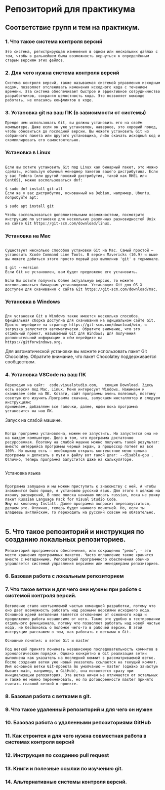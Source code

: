# Репозиторий для практикума
## Соответствие групп и тем на практикум.

### 1. Что такое система контроля версий

```
Это система, регистрирующая изменения в одном или нескольких файлах с тем, чтобы в дальнейшем была возможность вернуться к определённым старым версиям этих файлов.

```
### 2. Для чего нужна система контроля версий

```
Система контроля версий, также называемая системой управления исходным кодом, позволяет отслеживать изменения исходного кода с течением времени. Эта система обеспечивает быстрое и эффективное сотрудничество разработчиков, сохраняя целостность кода. Это позволяет команде работать, не опасаясь конфликтов в коде.

```
### 3. Установка git на ваш ПК (в зависимости от системы)

```
Прежде чем использовать Git, вы должны установить его на своём компьютере. Даже если он уже установлен, наверное, это хороший повод, чтобы обновиться до последней версии. Вы можете установить Git из собранного пакета или другого установщика, либо скачать исходный код и скомпилировать его самостоятельно.

```

### Установка в Linux

```

Если вы хотите установить Git под Linux как бинарный пакет, это можно сделать, используя обычный менеджер пакетов вашего дистрибутива. Если у вас Fedora (или другой похожий дистрибутив, такой как RHEL или CentOS), можно воспользоваться dnf:

$ sudo dnf install git-all
Если же у вас дистрибутив, основанный на Debian, например, Ubuntu, попробуйте apt:

$ sudo apt install git

Чтобы воспользоваться дополнительными возможностями, посмотрите инструкцию по установке для нескольких различных разновидностей Unix на сайте Git https://git-scm.com/download/linux.

```

### Установка на Mac

```

Существует несколько способов установки Git на Mac. Самый простой — установить Xcode Command Line Tools. В версии Mavericks (10.9) и выше вы можете добиться этого просто первый раз выполнив 'git' в терминале.

$ git --version
Если Git не установлен, вам будет предложено его установить.

Если Вы хотите получить более актуальную версию, то можете воспользоваться бинарным установщиком. Установщик Git для OS X доступен для скачивания с сайта Git https://git-scm.com/download/mac.

```
### Установка в Windows

```

Для установки Git в Windows также имеется несколько способов. Официальная сборка доступна для скачивания на официальном сайте Git. Просто перейдите на страницу https://git-scm.com/download/win, и загрузка запустится автоматически. Обратите внимание, что это отдельный проект, называемый Git для Windows; для получения дополнительной информации о нём перейдите на https://gitforwindows.org.

```

Для автоматической установки вы можете использовать пакет Git Chocolatey. Обратите внимание, что пакет Chocolatey поддерживается сообществом.

### 4. Установка VSCode на ваш ПК

```
Переходим на сайт:  code.visualstudio.com,   секция Download. Здесь есть версия под Mac, Linux. Меня интересует Windows. Нажимаем и скачиваем себе на ПК. Кстати, сайт программы очень полезный, поэтому советую его изучить.Программа скачана, запускаем инсталлятор и следуем инструкциям: 
принимаем, добавляем все галочки, далее, ждем пока программа установится на наш ПК.

```

 Запуск на слабой машине.

```

Когда программа установлена, можем ее запустить. Но запустится она не на каждом компьютере. Дело в том, что программа достаточно ресурсоемкая. Поэтому на слабой машине можно получить такой результат: вместо интерфейса программы черный экран, а процессор потеет на все 100%. Но выход есть — необходимо открыть контекстное меню ярлыка программы и дописать в пути к файлу вот такой флаг: --disable-gpu .
Отлично, теперь программа запустится даже на калькуляторе.


```
Установка языка

```

Программа запущена и мы можем приступить к знакомству с ней. А чтобы знакомится было проще, я установлю русский язык. Для этого я щелкаю на иконку расширений, В поле поиска начинаю писать russian, пока не увижу пакет Russian Language Pack for Visual Studio Code.
Жму на кнопочку Install. Далее программа попросит перезапуститься, делаем это. Отлично, теперь будет намного понятней. Но, если ты владеешь английским, то переходить на русский совсем не обязательно.


```

## 5. Что такое репозиторий и инструкция по созданию локальных репозиториев.

```
Репозиторий программного обеспечения, или сокращенно "репо", - это место хранения программных пакетов. Часто оглавление также хранится вместе с метаданными. Репозиторий программного обеспечения обычно управляется системой управления версиями или менеджерами репозиториев.

```
### 6. Базовая работа с локальным репозиторием

### 7. Что такое ветки и для чего они нужны при работе с системой контроля версий.

```
Ветвление стало неотъемлемой частью командной разработки, потому что оно дает возможность работать над разными версиями исходного кода. Основной идеей ветвления является отклонение от основного кода и продолжение работы независимо от него. Также это удобно в тестировании отдельного функционала, потому что позволяет работать над новой частью кода, не беспокоясь о поломке чего-то в рабочей версии. В этой инструкции расскажем о том, как работать с ветками в Git.

Основные понятия: о ветке Git и master

Под веткой принято понимать независимую последовательность коммитов в хронологическом порядке. Однако конкретно в Git реализация ветки выполнена как указатель на последний коммит в рассматриваемой ветке. После создания ветки уже новый указатель ссылается на текущий коммит.
Имя основной ветки Git-проекта по умолчанию — master (однако зачастую бывает main, например, в GitHub), она появляется сразу при инициализации репозитория. Эта ветка ничем не отличается от остальных и также ее можно переименовать, но по договоренности master принято считать главной веткой в проекте.

```

### 8. Базовая работа с ветками в git.

### 9. Что такое удаленный репозиторий и для чего он нужен

### 10. Базовая работа с удаленными репозиториями GitHub

### 11. Как строится и для чего нужна совместная работа в системах контроля версий

### 12. Инструкция по созданию pull request

### 13. Книги и полезные ссылки по изучению git.

### 14. Альтернативные системы контроля версий.
